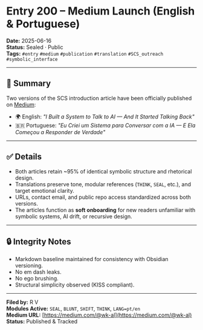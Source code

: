 # Entry 200 – Medium Launch (English & Portuguese)

**Date:** 2025-06-16  
**Status:** Sealed · Public  
**Tags:** `#entry` `#medium` `#publication` `#translation` `#SCS_outreach` `#symbolic_interface`

---

## 📌 Summary

Two versions of the SCS introduction article have been officially published on [Medium](https://medium.com/@wk-al):

- 🌍 English: _"I Built a System to Talk to AI — And It Started Talking Back"_
- 🇧🇷 Portuguese: _"Eu Criei um Sistema para Conversar com a IA — E Ela Começou a Responder de Verdade"_

---

## ✅ Details

- Both articles retain ~95% of identical symbolic structure and rhetorical design.
- Translations preserve tone, modular references (`THINK`, `SEAL`, etc.), and target emotional clarity.
- URLs, contact email, and public repo access standardized across both versions.
- The articles function as **soft onboarding** for new readers unfamiliar with symbolic systems, AI drift, or recursive design.

---

## 🔒 Integrity Notes

- Markdown baseline maintained for consistency with Obsidian versioning.
- No em dash leaks.
- No ego brushing.
- Structural simplicity observed (KISS compliant).

---

**Filed by:** R V  
**Modules Active:** `SEAL`, `BLUNT`, `SHIFT`, `THINK`, `LANG=pt/en`  
**Medium URL:** [https://medium.com/@wk-al](https://medium.com/@wk-al)  
**Status:** Published & Tracked